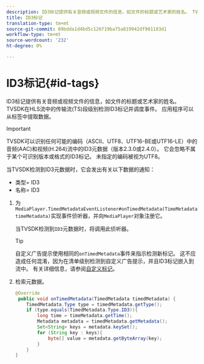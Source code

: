 ```yaml
---
description: ID3标记提供有关音频或视频文件的信息，如文件的标题或艺术家的姓名。 TVSDK在HLS流中的传输流(TS)段级别检测ID3标记并调度事件。 应用程序可以从标签中提取数据。
title: ID3标记
translation-type: tm+mt
source-git-commit: 89bdda1d4bd5c126f19ba75a819942df901183d1
workflow-type: tm+mt
source-wordcount: '232'
ht-degree: 0%

---
```



# ID3标记{#id-tags}

ID3标记提供有关音频或视频文件的信息，如文件的标题或艺术家的姓名。 TVSDK在HLS流中的传输流(TS)段级别检测ID3标记并调度事件。 应用程序可以从标签中提取数据。

>[!IMPORTANT]
>
>TVSDK可以识别任何可能的编码（ASCII、UTF8、UTF16-BE或UTF16-LE）中的音频(AAC)和视频(H.264)流中的ID3元数据（版本2.3.0或2.4.0）。 它会忽略不属于某个可识别版本或格式的ID3标记。 未指定的编码被视为UTF8。

当TVSDK检测到ID3元数据时，它会发出有关以下数据的通知：

* 类型= ID3
* 名称= ID3

1. 为`MediaPlayer.TimedMetadataEventListener#onTimedMetadata(TimeMetadata timeMetadata)`实现事件侦听器，并向`MediaPlayer`对象注册它。

   当TVSDK检测到`ID3`元数据时，将调用此侦听器。

   >[!TIP]
   >
   >自定义广告提示使用相同的`onTimedMetadata`事件来指示检测新标记。 这不应造成任何混淆，因为在清单级别检测到自定义广告提示，并且ID3标记嵌入到流中。 有关详细信息，请参阅[自定义标记](../../tvsdk-2.7-for-android/ad-insertion/custom-tags-configure/c-psdk-android-2.7-custom-tags-configure.md)。


1. 检索元数据。

   ```java
   @Override 
    public void onTimedMetadata(TimedMetadata timedMetadata) { 
       TimedMetadata.Type type = timedMetadata.getType(); 
       if (type.equals(TimedMetadata.Type.ID3)){ 
           long time = timeMetadata.getTime(); 
           Metadata metadata = timedMetadata.getMetadata(); 
           Set<String> keys = metadata.keySet(); 
           for (String key : keys){ 
               byte[] value = metadata.getByteArray(key); 
           } 
       } 
   }
   ```

